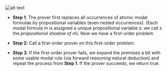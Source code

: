 ![alt text](http://www.naveensundarg.com/images/shadow.png "shadow")

* **Step 1**: The prover first replaces all occurrences of atomic modal formulae by propositional variables (even nested occurrences).
             (Each modal formula *m* is assigned a unique
             propositional variable *s*: we call *s* the *propositional
             shadow of m*). Now we have a  first-order problem.

* **Step 2**:  Call a first-order prover on this first-order problem.

* **Step 3**: If the first-order prover fails, we expand the premises a bit
  with some usable modal rule (via forward reasoning natural
  deduction) and repeat the process from  **Step 1**. If the prover
  succeeds, we return true.

